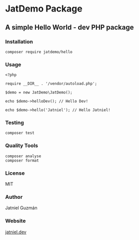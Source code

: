 # JatDemo Package
## A simple Hello World - dev PHP package

### Installation
```
composer require jatdemo/hello
```

### Usage
```
<?php

require __DIR__ . '/vendor/autoload.php';

$demo = new JatDemo\JatDemo();

echo $demo->helloDev(); // Hello Dev!

echo $demo->hello('Jatniel'); // Hello Jatniel!
```

### Testing
```
composer test
```

### Quality Tools
```
composer analyse
composer format
```

### License
MIT

### Author
Jatniel Guzmán

### Website
[jatniel.dev](https://jatniel.dev)
